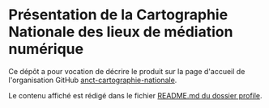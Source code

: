 # Présentation de la Cartographie Nationale des lieux de médiation numérique

Ce dépôt a pour vocation de décrire le produit sur la page d'accueil de l'organisation GitHub [anct-cartographie-nationale](https://github.com/anct-cartographie-nationale).

Le contenu affiché est rédigé dans le fichier [README.md du dossier profile](./profile/README.md).
